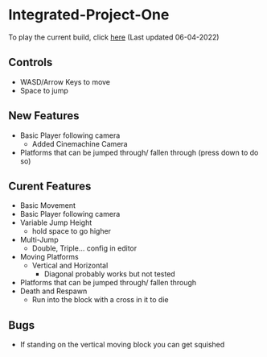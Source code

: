 # Integrated-Project-One
 
To play the current build, click [here](https://CynicalMouse.github.io/Integrated-Project-One/Builds/06-04-2022(WebGL)/index.html) (Last updated 06-04-2022)
## Controls
- WASD/Arrow Keys to move
- Space to jump
  
## New Features  
- Basic Player following camera  
  - Added Cinemachine Camera
- Platforms that can be jumped through/ fallen through (press down to do so)  
## Curent Features  
- Basic Movement  
- Basic Player following camera  
- Variable Jump Height 
  - hold space to go higher  
- Multi-Jump 
  - Double, Triple... config in editor  
- Moving Platforms 
  - Vertical and Horizontal 
    - Diagonal probably works but not tested  
- Platforms that can be jumped through/ fallen through  
- Death and Respawn  
  - Run into the block with a cross in it to die

## Bugs
- If standing on the vertical moving block you can get squished 
